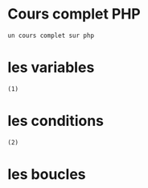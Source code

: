 # Cours complet PHP
    un cours complet sur php
# les variables
    (1) 
# les conditions
    (2)
# les boucles


